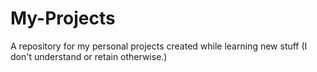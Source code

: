# My-Projects
A repository for my personal projects created while learning new stuff (I don't understand or retain otherwise.)